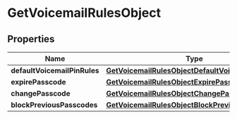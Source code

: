 

# GetVoicemailRulesObject


## Properties

| Name | Type | Description | Notes |
|------------ | ------------- | ------------- | -------------|
|**defaultVoicemailPinRules** | [**GetVoicemailRulesObjectDefaultVoicemailPinRules**](GetVoicemailRulesObjectDefaultVoicemailPinRules.md) |  |  [optional] |
|**expirePasscode** | [**GetVoicemailRulesObjectExpirePasscode**](GetVoicemailRulesObjectExpirePasscode.md) |  |  [optional] |
|**changePasscode** | [**GetVoicemailRulesObjectChangePasscode**](GetVoicemailRulesObjectChangePasscode.md) |  |  [optional] |
|**blockPreviousPasscodes** | [**GetVoicemailRulesObjectBlockPreviousPasscodes**](GetVoicemailRulesObjectBlockPreviousPasscodes.md) |  |  [optional] |



